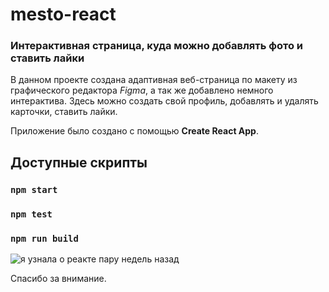 # mesto-react

### Интерактивная страница, куда можно добавлять фото и ставить лайки

В данном проекте создана адаптивная веб-страница по макету из графического редактора _Figma_, а так же добавлено немного интерактива.
Здесь можно создать свой профиль, добавлять и удалять карточки, ставить лайки.

Приложение было создано с помощью **Create React App**.

## Доступные скрипты

### `npm start`

### `npm test`

### `npm run build`

![я узнала о реакте пару недель назад](https://www.meme-arsenal.com/memes/4ed140b763d544f2ea734d3489f7e1cd.jpg)

Спасибо за внимание.
